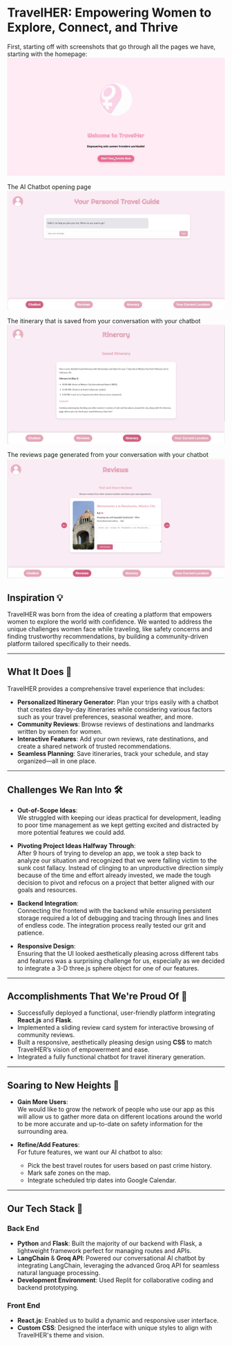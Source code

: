 # **TravelHER: Empowering Women to Explore, Connect, and Thrive**

First, starting off with screenshots that go through all the pages we have, starting with the homepage: 
![Run through pages](home.png)

The AI Chatbot opening page 
![AI Chatbot page](ai-chatbot.png)

The itinerary that is saved from your conversation with your chatbot
![Itinerary page](itinerary.png)

The reviews page generated from your conversation with your chatbot
![Reviews page](reviews.png)

## **Inspiration 💡**
TravelHER was born from the idea of creating a platform that empowers women to explore the world with confidence. We wanted to address the unique challenges women face while traveling, like safety concerns and finding trustworthy recommendations, by building a community-driven platform tailored specifically to their needs.

---

## **What It Does 🚀**
TravelHER provides a comprehensive travel experience that includes:

- **Personalized Itinerary Generator**: Plan your trips easily with a chatbot that creates day-by-day itineraries while considering various factors such as your travel preferences, seasonal weather, and more.
- **Community Reviews**: Browse reviews of destinations and landmarks written by women for women.
- **Interactive Features**: Add your own reviews, rate destinations, and create a shared network of trusted recommendations.
- **Seamless Planning**: Save itineraries, track your schedule, and stay organized—all in one place.

---

## **Challenges We Ran Into 🛠️**

- **Out-of-Scope Ideas**:  
  We struggled with keeping our ideas practical for development, leading to poor time management as we kept getting excited and distracted by more potential features we could add.

- **Pivoting Project Ideas Halfway Through**:  
  After 9 hours of trying to develop an app, we took a step back to analyze our situation and recognized that we were falling victim to the sunk cost fallacy. Instead of clinging to an unproductive direction simply because of the time and effort already invested, we made the tough decision to pivot and refocus on a project that better aligned with our goals and resources.

- **Backend Integration**:  
  Connecting the frontend with the backend while ensuring persistent storage required a lot of debugging and tracing through lines and lines of endless code. The integration process really tested our grit and patience.

- **Responsive Design**:  
  Ensuring that the UI looked aesthetically pleasing across different tabs and features was a surprising challenge for us, especially as we decided to integrate a 3-D three.js sphere object for one of our features.

---

## **Accomplishments That We're Proud Of 🎉**

- Successfully deployed a functional, user-friendly platform integrating **React.js** and **Flask**.
- Implemented a sliding review card system for interactive browsing of community reviews.
- Built a responsive, aesthetically pleasing design using **CSS** to match TravelHER’s vision of empowerment and ease.
- Integrated a fully functional chatbot for travel itinerary generation.

---

## **Soaring to New Heights 🌟**

- **Gain More Users**:  
  We would like to grow the network of people who use our app as this will allow us to gather more data on different locations around the world to be more accurate and up-to-date on safety information for the surrounding area.

- **Refine/Add Features**:  
  For future features, we want our AI chatbot to also:
  - Pick the best travel routes for users based on past crime history.
  - Mark safe zones on the map.
  - Integrate scheduled trip dates into Google Calendar.

---

## **Our Tech Stack 🚀**

### **Back End**
- **Python** and **Flask**: Built the majority of our backend with Flask, a lightweight framework perfect for managing routes and APIs.
- **LangChain** & **Groq API**: Powered our conversational AI chatbot by integrating LangChain, leveraging the advanced Groq API for seamless natural language processing.
- **Development Environment**: Used Replit for collaborative coding and backend prototyping.

### **Front End**
- **React.js**: Enabled us to build a dynamic and responsive user interface.
- **Custom CSS**: Designed the interface with unique styles to align with TravelHER's theme and vision.
